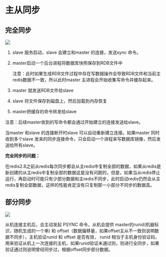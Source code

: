 # 主从同步

## 完全同步

![](/uploads/upload_441707f7ff5222ab92bd2823b7f06c06.png)

1. slave 服务启动，slave 会建立和master 的连接，发送sync 命令。

2. master启动一个后台进程将数据库快照保存到RDB文件中

    注意：此时如果生成RDB文件过程中存在写数据操作会导致RDB文件和当前主redis数据不一致，所以此时master 主进程会开始收集写命令并缓存起来。

3. master 就发送RDB文件给slave

4. slave 将文件保存到磁盘上，然后加载到内存恢复

5. master把缓存的命令转发给slave

注意：后续master收到的写命令都会通过开始建立的连接发送给slave。

当master 和slave 的连接断开时slave 可以自动重新建立连接。如果master 同时收到多个slave 发来的同步连接命令，只会启动一个进程来写数据库镜像，然后发送给所有slave。


**完全同步的问题：**

在redis2.8之前从redis每次同步都会从主redis中复制全部的数据，如果从redis是新创建的从主redis中复制全部的数据这是没有问题的，但是，如果当从redis停止运行，再启动时可能只有少部分数据和主redis不同步，此时启动redis仍然会从主redis复制全部数据，这样的性能肯定没有只复制那一小部分不同步的数据高。

## 部分同步

![](/uploads/upload_ddbcc9ec35bb9d9950d796eb1b6eb7da.png)

从机连接主机后，会主动发起 PSYNC 命令，从机会提供 master的runid(机器标识，随机生成的一个串) 和 offset（数据偏移量，如果offset主从不一致则说明数据不同步），主机验证runid 和 offset 是否有效， runid 相当于主机身份验证码，用来验证从机上一次连接的主机，如果runid验证未通过则，则进行全同步，如果验证通过则说明曾经同步过，根据offset同步部分数据。
